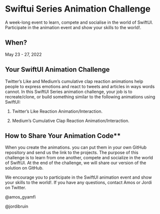 # Swiftui Series Animation Challenge
A week-long event to learn, compete and socialise in the world of SwiftUI. Participate in the animation event and show your skills to the world!.

## When?
May 23 - 27, 2022

## Your SwiftUI Animation Challenge
Twitter’s Like and Medium’s cumulative clap reaction animations help people to express emotions and react to tweets and articles in ways words cannot. In this SwiftUI Series animation challenge, your job is to recreate/clone, or build something similar to the following animations using SwiftUI:

  1. Twitter’s Like Reaction Animation/Interaction. 
     
     
  3. Medium’s Cumulative Clap Reaction Animation/Interaction.  

## How to Share Your Animation Code**  
When you create the animations. you can put them in your own GitHub repository and send us the link to the projects. The purpose of this challenge is to learn from one another, compete and socialize in the world of SwiftUI. At the end of the challenge, we will share our version of the solution on GitHub. 

We encourage you to participate in the SwiftUI animation event and show your skills to the world!. If you have any questions, contact Amos or Jordi on Twitter.


@amos_gyamfi

@jordibruin
